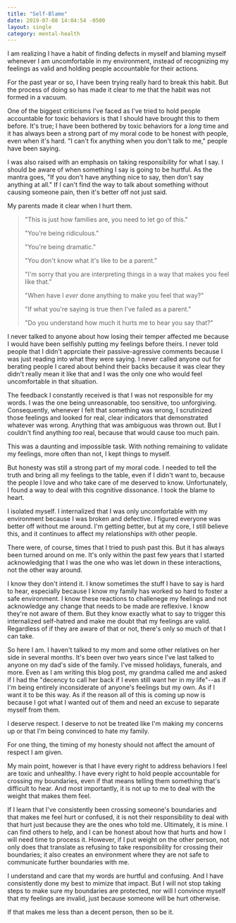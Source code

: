 ```yaml
---
title: "Self-Blame"
date: 2019-07-08 14:04:54 -0500
layout: single
category: mental-health
---
```


I am realizing I have a habit of finding defects in myself and blaming myself whenever I am uncomfortable in my environment, instead of recognizing my feelings as valid and holding people accountable for their actions.

For the past year or so, I have been trying really hard to break this habit. But the process of doing so has made it clear to me that the habit was not formed in a vacuum.

One of the biggest criticisms I've faced as I've tried to hold people accountable for toxic behaviors is that I should have brought this to them before. It's true; I have been bothered by toxic behaviors for a *long* time and it has always been a strong part of my moral code to be honest with people, even 
when it's hard. "I can't fix anything when you don't talk to me," people have been saying.

I was also raised with an emphasis on taking responsibility for what I say. I should be aware of when something I say is going to be hurtful. As the mantra goes, "If you don't have anything nice to say, then don't say anything at all." If I can't find the way to talk about something without causing someone 
pain, then it's better off not just said. 

My parents made it clear when I hurt them.

 > "This is just how families are, you need to let go of this."
 >
 > "You're being ridiculous."
 >
 > "You're being dramatic."
 >
 > "You don't know what it's like to be a parent."
 >
 > "I'm sorry that you are interpreting things in a way that makes you feel like that."
 >
 > "When have I *ever* done anything to make you feel that way?"
 >
 > "If what you're saying is true then I've failed as a parent."
 >
 > "Do you understand how much it hurts me to hear you say that?"

I never talked to anyone about how losing their temper affected me because I would have 
been selfishly putting my 
feelings before theirs. I never told people that I didn't apprciate their 
passive-agressive comments because I was just reading into what they were saying. I never called anyone out for berating people I cared about behind their backs because it was clear they didn't really mean it like that and I was the only one who would feel uncomfortable in that situation. 

The feedback I constantly received is that I was not responsible for my words. I was the one being unreasonable, too sensitive, too unforgiving. Consequently, whenever I felt that something was 
wrong, I scrutinized those feelings 
and looked for real, clear indicators that demonstrated whatever was wrong. Anything that was ambiguous was thrown out. But I couldn't find anything *too* real, because that would cause too much pain.

This was a daunting and impossible task. With nothing remaining to validate my feelings, more often than not, I kept things to myself.

But honesty was still a strong part of my moral code. I needed to tell the truth and bring all my feelings to the table, even if I didn't want to, because the people I love and who 
take care of me deserved to know. Unfortunately, I found a way to deal with this cognitive dissonance. I took the blame to heart.

I isolated myself. I internalized that I was only uncomfortable with my environment because I was broken and defective. I figured everyone was better off without me around. I'm getting better, but at my core, I still believe this, and it continues to affect my relationships with other people.

There were, of course, times that I tried to push past this. But it has always been turned around on me. It's only within the past few years that I started acknowledging that I was the one who was let down in these interactions, not the other way around. 

I know they don't intend it. I know sometimes the stuff I have to say is hard to hear, especially because I know my family has worked so hard to foster a safe environment. I know these reactions to challenege my feelings and not acknowledge any change that needs to be made are reflexive. I know they're not aware of them. But they know exactly what to say to trigger this internalized self-hatred and make me doubt that my feelings are valid. Regardless of if they are aware of that or not, there's only so much of that I can take.

So here I am. I haven't talked to my mom and some other relatives on her side in several months. It's been over two years since I've last talked to anyone on my dad's side of the family. I've missed holidays, funerals, and more. Even as I am writing this blog post, my grandma called me and asked if I had the "decency to call her back if I even still want her in my life"--as if I'm being entirely inconsiderate of anyone's feelings but my own. As if I want it to be this way. As if the reason all of this is coming up now is because I got what I wanted out of them and need an excuse to separate myself from them.

I deserve respect. I deserve to not be treated like I'm making my concerns up or that I'm being convinced to hate my family. 

For one thing, the timing of my honesty should not affect the amount of respect I am given.

My main point, however is that I have every right to address behaviors I feel are toxic and unhealthy. I have every right to hold people accountable for crossing my boundaries, even if that means telling them something that's difficult to hear. And most importantly, it is not up to me to deal with the weight that makes them feel.

If I learn that I've consistently been crossing someone's boundaries and that makes me feel hurt or confused, it is not their responsibility to deal with that hurt just because they are the ones who told me. Ultimately, it is mine. I can find others to help, and I can be honest about how that hurts and how I will need time to process it. However, if I put weight on the other person, not only does that translate as refusing to take responsibility for crossing their boundaries; it also creates an environment where they are not safe to communicate further boundaries with me.

I understand and care that my words are hurtful and confusing. And I have consistently done my best to mimize that impact. But I will not stop taking steps to make sure my boundaries are protected, nor will I convince myself that my feelings are invalid, just because someone will be hurt otherwise. 

If that makes me less than a decent person, then so be it.

